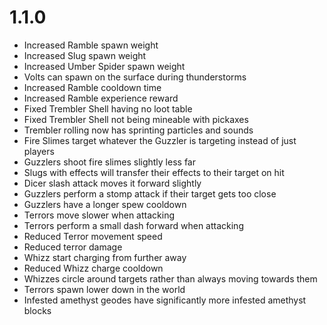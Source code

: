 # 1.1.0
- Increased Ramble spawn weight
- Increased Slug spawn weight
- Increased Umber Spider spawn weight
- Volts can spawn on the surface during thunderstorms
- Increased Ramble cooldown time
- Increased Ramble experience reward
- Fixed Trembler Shell having no loot table
- Fixed Trembler Shell not being mineable with pickaxes
- Trembler rolling now has sprinting particles and sounds
- Fire Slimes target whatever the Guzzler is targeting instead of just players
- Guzzlers shoot fire slimes slightly less far
- Slugs with effects will transfer their effects to their target on hit
- Dicer slash attack moves it forward slightly
- Guzzlers perform a stomp attack if their target gets too close
- Guzzlers have a longer spew cooldown
- Terrors move slower when attacking
- Terrors perform a small dash forward when attacking
- Reduced Terror movement speed
- Reduced terror damage
- Whizz start charging from further away
- Reduced Whizz charge cooldown 
- Whizzes circle around targets rather than always moving towards them
- Terrors spawn lower down in the world
- Infested amethyst geodes have significantly more infested amethyst blocks
